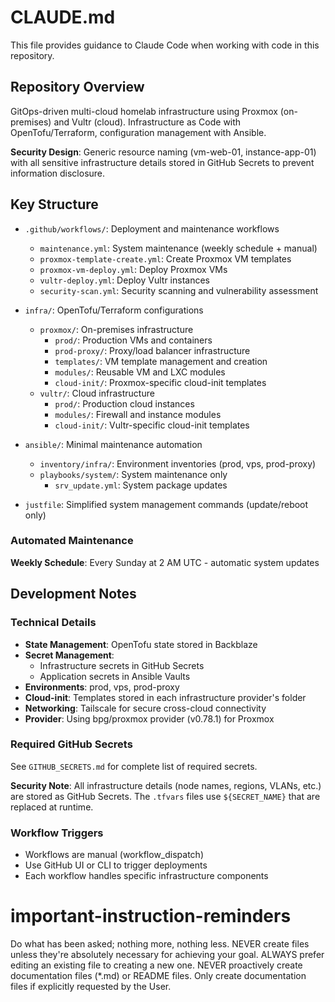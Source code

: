 # CLAUDE.md

This file provides guidance to Claude Code when working with code in this repository.

## Repository Overview

GitOps-driven multi-cloud homelab infrastructure using Proxmox (on-premises) and Vultr (cloud). 
Infrastructure as Code with OpenTofu/Terraform, configuration management with Ansible.

**Security Design**: Generic resource naming (vm-web-01, instance-app-01) with all sensitive infrastructure details stored in GitHub Secrets to prevent information disclosure.

## Key Structure

- `.github/workflows/`: Deployment and maintenance workflows
  - `maintenance.yml`: System maintenance (weekly schedule + manual)
  - `proxmox-template-create.yml`: Create Proxmox VM templates
  - `proxmox-vm-deploy.yml`: Deploy Proxmox VMs
  - `vultr-deploy.yml`: Deploy Vultr instances
  - `security-scan.yml`: Security scanning and vulnerability assessment
  
- `infra/`: OpenTofu/Terraform configurations
  - `proxmox/`: On-premises infrastructure
    - `prod/`: Production VMs and containers
    - `prod-proxy/`: Proxy/load balancer infrastructure
    - `templates/`: VM template management and creation
    - `modules/`: Reusable VM and LXC modules
    - `cloud-init/`: Proxmox-specific cloud-init templates
  - `vultr/`: Cloud infrastructure
    - `prod/`: Production cloud instances
    - `modules/`: Firewall and instance modules
    - `cloud-init/`: Vultr-specific cloud-init templates

- `ansible/`: Minimal maintenance automation
  - `inventory/infra/`: Environment inventories (prod, vps, prod-proxy)
  - `playbooks/system/`: System maintenance only
    - `srv_update.yml`: System package updates

- `justfile`: Simplified system management commands (update/reboot only)


### Automated Maintenance

**Weekly Schedule**: Every Sunday at 2 AM UTC - automatic system updates

## Development Notes

### Technical Details
- **State Management**: OpenTofu state stored in Backblaze
- **Secret Management**: 
  - Infrastructure secrets in GitHub Secrets
  - Application secrets in Ansible Vaults
- **Environments**: prod, vps, prod-proxy
- **Cloud-init**: Templates stored in each infrastructure provider's folder
- **Networking**: Tailscale for secure cross-cloud connectivity
- **Provider**: Using bpg/proxmox provider (v0.78.1) for Proxmox

### Required GitHub Secrets
See `GITHUB_SECRETS.md` for complete list of required secrets.

**Security Note**: All infrastructure details (node names, regions, VLANs, etc.) are stored as GitHub Secrets. The `.tfvars` files use `${SECRET_NAME}` that are replaced at runtime.

### Workflow Triggers
- Workflows are manual (workflow_dispatch)
- Use GitHub UI or CLI to trigger deployments
- Each workflow handles specific infrastructure components

# important-instruction-reminders
Do what has been asked; nothing more, nothing less.
NEVER create files unless they're absolutely necessary for achieving your goal.
ALWAYS prefer editing an existing file to creating a new one.
NEVER proactively create documentation files (*.md) or README files. Only create documentation files if explicitly requested by the User.